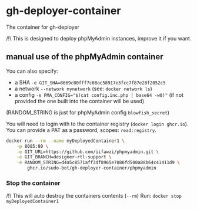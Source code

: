 # gh-deployer-container

The container for gh-deployer

/!\ This is designed to deploy phpMyAdmin instances, improve it if you want.

## manual use of the phpMyAdmin container

You can also specify:

- a SHA `-e GIT_SHA=8669c00fff7c08ac58917e3fcc7f87e28f2052c5`
- a network `--network mynetwork` (see: `docker network ls`)
- a config `-e PMA_CONFIG="$(cat config.inc.php | base64 -w0)"` (if not provided the one built into the container will be used)

(RANDOM_STRING is just for phpMyAdmin config `blowfish_secret`)

You will need to login with to the container registry (`docker login ghcr.io`). You can provide a PAT as a password, scopes: `read:registry`.

```sh
docker run --rm --name myDeployedContainer1 \
    -p 8085:80 \
    -e GIT_URL=https://github.com/iifawzi/phpmyadmin.git \
    -e GIT_BRANCH=designer-rtl-support \
    -e RANDOM_STRING=d4a5c8571aff3df8965e7086fd500a88b64c41411d9 \
        ghcr.io/sudo-bot/gh-deployer-container/phpmyadmin
```

### Stop the container

/!\ This will auto destroy the containers contents (`--rm`)
Run: `docker stop myDeployedContainer1`
